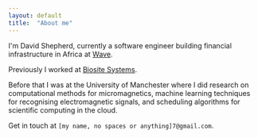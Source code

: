 ```yaml
---
layout: default
title:  "About me"
---
```


I'm David Shepherd, currently a software engineer building financial infrastructure in Africa at [Wave](http://wave.com/en).

Previously I worked at [Biosite Systems](http://www.biositesystems.co.uk/).

Before that I was at the University of Manchester where I did research on
computational methods for micromagnetics, machine learning techniques for
recognising electromagnetic signals, and scheduling algorithms for scientific
computing in the cloud.

Get in touch at `[my name, no spaces or anything]7@gmail.com`.
